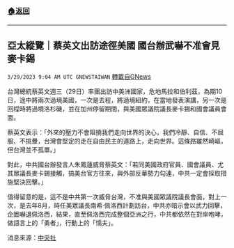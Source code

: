 ###  [:house:返回](README.md)
---


## 亞太縱覽｜蔡英文出訪途徑美國 國台辦武嚇不准會見麥卡錫
`3/29/2023 9:04 AM UTC GNEWSTAIWAN` [轉載自GNews](https://gnews.org/articles/1055912)

台灣總統蔡英文週三（29日）率團出訪中美洲國家，危地馬拉和伯利茲，為期10日，途中將兩次過境美國，一次是去程，將過境紐約，在當地發表演講，另一次是回程時將過境洛杉磯，並在加州停留期間，與美國眾議院議長麥卡錫和國會議員會面。

  

蔡英文表示：「外來的壓力不會阻撓我們走向世界的決心，我們冷靜、自信、不屈服、不挑釁，台灣會堅定的走在自由民主的道路上，走向世界。這條路雖然崎嶇，但台灣並不孤單。」

  

對此，中共國台辦發言人朱鳳蓮威脅蔡英文：「若同美國政府官員、國會議員、尤其眾議長麥卡錫接觸，搞美台官方往來，與外部反華勢力勾連，中共一定會採取措施堅決回擊。」

  

值得留意的是，這不是中共第一次威脅台灣，不准與美國眾議院議長會面，對上一次，是去年8月，時任美眾議長南希·佩洛西計劃訪台，中共亦暗示會以武力回擊，企圖嚇退佩洛西，結果，直至佩洛西完成整個亞洲之行，中共都依然在對岸咆哮，做語言上的「勇者」，行動上的「懦夫」。

消息來源：[中央社](https://www.cna.com.tw/news/aipl/202303290185.aspx)
